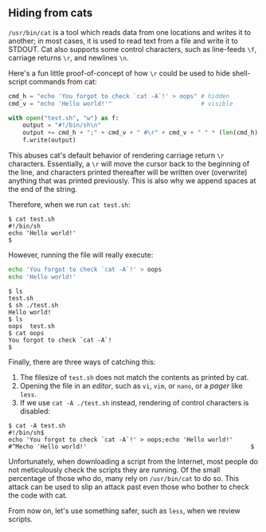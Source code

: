 ## Hiding from cats

`/usr/bin/cat` is a tool which reads data from one locations and writes it to another; in most cases, it is used to read text from a file and write it to STDOUT. Cat also supports some control characters, such as line-feeds `\f`, carriage returns `\r`, and newlines `\n`.

Here's a fun little proof-of-concept of how `\r` could be used to hide shell-script commands from cat:
```py
cmd_h = "echo 'You forgot to check `cat -A`!' > oops" # hidden
cmd_v = "echo 'Hello world!'"                         # visible

with open("test.sh", "w") as f:
	output = "#!/bin/sh\n"
	output += cmd_h + ";" + cmd_v + " #\r" + cmd_v + " " * (len(cmd_h) + 3) + "\n"
	f.write(output)
```

This abuses cat's default behavior of rendering carriage return `\r` characters.
Essentially, a `\r` will move the cursor back to the beginning of the line, and characters printed thereafter will be written over (overwrite) anything that was printed previously. This is also why we append spaces at the end of the string.

Therefore, when we run `cat test.sh`:
```
$ cat test.sh
#!/bin/sh
echo 'Hello world!'
$
```

However, running the file will really execute:
```sh
echo 'You forgot to check `cat -A`!' > oops
echo 'Hello world!'
```
```
$ ls
test.sh
$ sh ./test.sh
Hello world!
$ ls
oops  test.sh
$ cat oops
You forgot to check `cat -A`!
$
```

Finally, there are three ways of catching this:
1. The filesize of `test.sh` does not match the contents as printed by cat.
2. Opening the file in an *editor*, such as `vi`, `vim`, or `nano`, or a *pager* like `less`.
3. If we use `cat -A ./test.sh` instead, rendering of control characters is disabled:

```
$ cat -A test.sh
#!/bin/sh$
echo 'You forgot to check `cat -A`!' > oops;echo 'Hello world!' #^Mecho 'Hello world!'                                              $
```

Unfortunately, when downloading a script from the Internet, most people do not meticulously check the scripts they are running. Of the small percentage of those who do, many rely on `/usr/bin/cat` to do so. This attack can be used to slip an attack past even those who bother to check the code with cat.

From now on, let's use something safer, such as `less`, when we review scripts.


